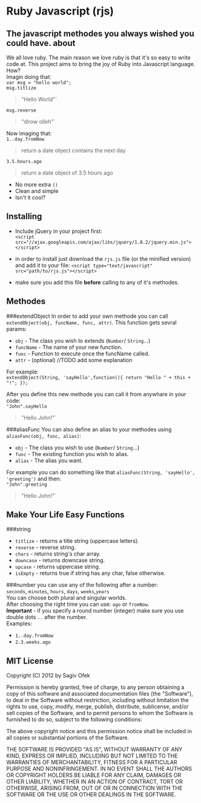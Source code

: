 Ruby Javascript (rjs)
=
The javascript methodes you always wished you could have.
about
-
We all love ruby. The main reason we love ruby is that it's so easy to write code at.
This project aims to bring the joy of Ruby into Javascript language. How? <br>
Imagin doing that:<br>
`var msg = "hello world";`<br>
`msg.titlize`
> "Hello World"` 

`msg.reverse`
>"dlrow olleh"`

Now imaging that:<br>
`1..day.fromNow`
> return a date object contains the next day

`3.5.hours.ago`
> return a date object of 3.5 hours ago

- No more extra `()` 
- Clean and simple
- Isn't it cool?<br>

Installing
-
- Include jQuery in your project first: <br>
`<script src="//ajax.googleapis.com/ajax/libs/jquery/1.8.2/jquery.min.js"></script>`

- in order to install just download the `rjs.js` file (or the minified version) and add it to your file:
`<script type="text/javascript" src="path/to/rjs.js"></script>`

- make sure you add this file <b>before</b> calling to any of it's methodes. 

Methodes
-
###extendObject
In order to add your own methode you can call `extendObject(obj, funcName, func, attr)`. This function gets sevral params:

- `obj` - The class you wish to extends (`Number`/ `String`...)
- `funcName` - The name of your new function.
- `func` - Function to execute once the funcName called.
- `attr` - (optional) //TODO add some explanation 

For example:<br>
`extendObject(String, 'sayHello',function(){ return "Hello " + this + "!"; });`

After you define this new methode you can call it from anywhare in your code:<br>
`"John".sayHello`
>"Hello John!"`

###aliasFunc
You can also define an alias to your methodes using `aliasFunc(obj, func, alias)`:

- `obj` - The class you wish to use (`Number`/ `String`...)
- `func` - The existing function you wish to alias.
- `alias` - The alias you want.

For example you can do something like that `aliasFunc(String, 'sayHello', 'greeting')` and then:<br>
`"John".greeting`

>"Hello John!"`

Make Your Life Easy Functions
-
###string
- `titlize` - returns a title string (uppercase letters).
- `reverse` - reverse string.
- `chars` - returns string's char array. 
- `downcase` - returns downcase string.
- `upcase` - returns uppercase string.
- `isEmpty` - returns true if string has any char, false otherwise.

###number
you can use any of the following after a number:<br>
`seconds`, `minutes`, `hours`, `days`, `weeks`,`years`<br>
You can choose both plural and singular worlds.<br>
After choosing the right time you can use: `ago` or `fromNow`.<br>
<b>Important</b> - if you specify a round number (integer) make sure you use double dots `..` after the number.<br>
Examples:

- `1..day.fromNow`
- `2.3.weeks.ago`



MIT License
-
Copyright (C) 2012 by Sagiv Ofek

Permission is hereby granted, free of charge, to any person obtaining a copy
of this software and associated documentation files (the "Software"), to deal
in the Software without restriction, including without limitation the rights
to use, copy, modify, merge, publish, distribute, sublicense, and/or sell
copies of the Software, and to permit persons to whom the Software is
furnished to do so, subject to the following conditions:

The above copyright notice and this permission notice shall be included in
all copies or substantial portions of the Software.

THE SOFTWARE IS PROVIDED "AS IS", WITHOUT WARRANTY OF ANY KIND, EXPRESS OR
IMPLIED, INCLUDING BUT NOT LIMITED TO THE WARRANTIES OF MERCHANTABILITY,
FITNESS FOR A PARTICULAR PURPOSE AND NONINFRINGEMENT. IN NO EVENT SHALL THE
AUTHORS OR COPYRIGHT HOLDERS BE LIABLE FOR ANY CLAIM, DAMAGES OR OTHER
LIABILITY, WHETHER IN AN ACTION OF CONTRACT, TORT OR OTHERWISE, ARISING FROM,
OUT OF OR IN CONNECTION WITH THE SOFTWARE OR THE USE OR OTHER DEALINGS IN
THE SOFTWARE. 